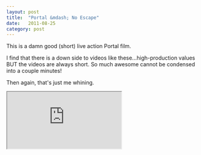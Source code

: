 ```yaml
---
layout: post
title:  "Portal &mdash; No Escape"
date:   2011-08-25
category: post
---
```


This is a damn good (short) live action Portal film.

I find that there is a down side to videos like these...high-production values BUT the videos are always short. So much awesome cannot be condensed into a couple minutes!

Then again, that's just me whining.

<div class="video-container">
  <iframe src="http://youtube.com/embed/4drucg1A6Xk?wmode=opaque"></iframe>
</div>
